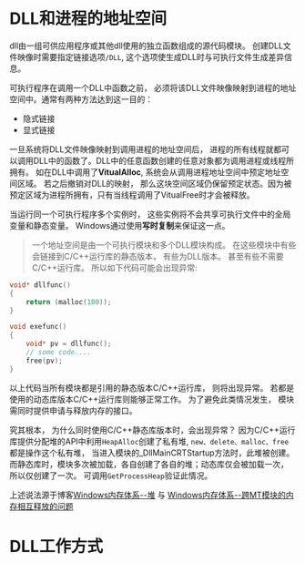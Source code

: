 
# DLL和进程的地址空间

dll由一组可供应用程序或其他dll使用的独立函数组成的源代码模块。 创建DLL文件映像时需要指定链接选项`/DLL`, 这个选项使生成DLL时与可执行文件生成差异信息。 

可执行程序在调用一个DLL中函数之前， 必须将该DLL文件映像映射到进程的地址空间中。通常有两种方法达到这一目的： 
- 隐式链接
- 显式链接

一旦系统将DLL文件映像映射到调用进程的地址空间后， 进程的所有线程就都可以调用DLL中的函数了。DLL中的任意函数创建的任意对象都为调用进程或线程所拥有。 如在DLL中调用了**VitualAlloc**, 系统会从调用进程地址空间中预定地址空间区域。 若之后撤销对DLL的映射， 那么这块空间区域仍保留预定状态。因为被预定区域为进程所拥有，只有当线程调用了VitualFree时才会被释放。

当运行同一个可执行程序多个实例时， 这些实例将不会共享可执行文件中的全局变量和静态变量。 Windows通过使用**写时复制**来保证这一点。

> 一个地址空间是由一个可执行模块和多个DLL模块构成。 在这些模块中有些会链接到C/C++运行库的静态版本， 有些为DLL版本。 甚至有些不需要C/C++运行库。 所以如下代码可能会出现异常:

```cpp
void* dllfunc()
{
    return (malloc(100));
}

void exefunc()
{
    void* pv = dllfunc();
    // some code....
    free(pv);
}
```
以上代码当所有模块都是引用的静态版本C/C++运行库， 则将出现异常。 若都是使用的动态库版本C/C++运行库则能够正常工作。 为了避免此类情况发生， 模块需同时提供申请与释放内存的接口。

究其根本， 为什么同时使用C/C++静态库版本时，会出现异常？ 因为C/C++运行库提供分配堆的API中利用`HeapAlloc`创建了私有堆, `new、delete、malloc、free`都是操作这个私有堆， 当进入模块的_DllMainCRTStartup方法时，此堆被创建。 而静态库时，模块多次被加载，各自创建了各自的堆；动态库仅会被加载一次， 所以仅创建了一次。  可调用`GetProcessHeap`验证此情况。 

上述说法源于博客[Windows内存体系--堆](https://blog.csdn.net/china_jeffery/article/details/79627032) 与 [Windows内存体系--跨MT模块的内存相互释放的问题](https://blog.csdn.net/china_jeffery/article/details/79656307)


# DLL工作方式



